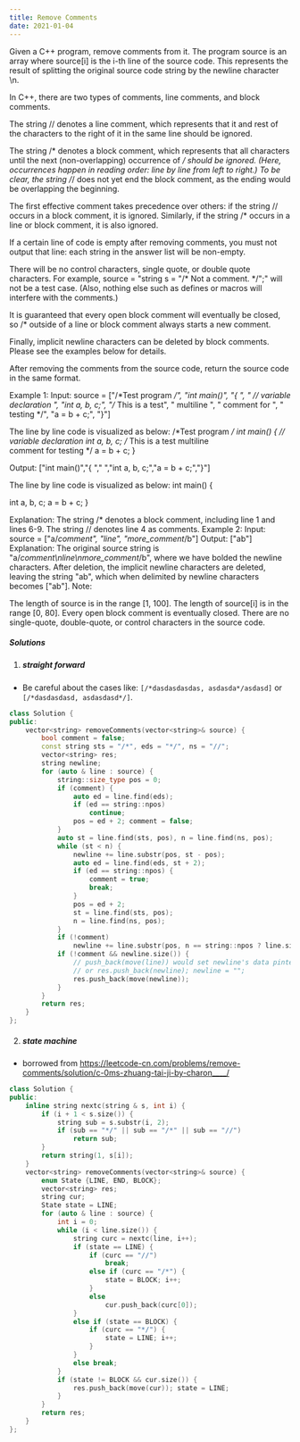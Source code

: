 ```yaml
---
title: Remove Comments
date: 2021-01-04
---
```

Given a C++ program, remove comments from it. The program source is an array where source[i] is the i-th line of the source code. This represents the result of splitting the original source code string by the newline character \n.

In C++, there are two types of comments, line comments, and block comments.

The string // denotes a line comment, which represents that it and rest of the characters to the right of it in the same line should be ignored.

The string /* denotes a block comment, which represents that all characters until the next (non-overlapping) occurrence of */ should be ignored. (Here, occurrences happen in reading order: line by line from left to right.) To be clear, the string /*/ does not yet end the block comment, as the ending would be overlapping the beginning.

The first effective comment takes precedence over others: if the string // occurs in a block comment, it is ignored. Similarly, if the string /* occurs in a line or block comment, it is also ignored.

If a certain line of code is empty after removing comments, you must not output that line: each string in the answer list will be non-empty.

There will be no control characters, single quote, or double quote characters. For example, source = "string s = "/* Not a comment. */";" will not be a test case. (Also, nothing else such as defines or macros will interfere with the comments.)

It is guaranteed that every open block comment will eventually be closed, so /* outside of a line or block comment always starts a new comment.

Finally, implicit newline characters can be deleted by block comments. Please see the examples below for details.

After removing the comments from the source code, return the source code in the same format.

Example 1:
Input: 
source = ["/*Test program */", "int main()", "{ ", "  // variable declaration ", "int a, b, c;", "/* This is a test", "   multiline  ", "   comment for ", "   testing */", "a = b + c;", "}"]

The line by line code is visualized as below:
/*Test program */
int main()
{ 
  // variable declaration 
int a, b, c;
/* This is a test
   multiline  
   comment for 
   testing */
a = b + c;
}

Output: ["int main()","{ ","  ","int a, b, c;","a = b + c;","}"]

The line by line code is visualized as below:
int main()
{ 
  
int a, b, c;
a = b + c;
}

Explanation: 
The string /* denotes a block comment, including line 1 and lines 6-9. The string // denotes line 4 as comments.
Example 2:
Input: 
source = ["a/*comment", "line", "more_comment*/b"]
Output: ["ab"]
Explanation: The original source string is "a/*comment\nline\nmore_comment*/b", where we have bolded the newline characters.  After deletion, the implicit newline characters are deleted, leaving the string "ab", which when delimited by newline characters becomes ["ab"].
Note:

The length of source is in the range [1, 100].
The length of source[i] is in the range [0, 80].
Every open block comment is eventually closed.
There are no single-quote, double-quote, or control characters in the source code.

##### Solutions

1. ##### straight forward

- Be careful about the cases like: `[/*dasdasdasdas, asdasda*/asdasd]` or `[/*dasdasdasd, asdasdasd*/]`.

```cpp
class Solution {
public:
    vector<string> removeComments(vector<string>& source) {
        bool comment = false;
        const string sts = "/*", eds = "*/", ns = "//";
        vector<string> res;
        string newline;
        for (auto & line : source) {
            string::size_type pos = 0;
            if (comment) {
                auto ed = line.find(eds);
                if (ed == string::npos)
                    continue;
                pos = ed + 2; comment = false;
            }
            auto st = line.find(sts, pos), n = line.find(ns, pos);
            while (st < n) {
                newline += line.substr(pos, st - pos);
                auto ed = line.find(eds, st + 2);
                if (ed == string::npos) {
                    comment = true;
                    break;
                }
                pos = ed + 2;
                st = line.find(sts, pos);
                n = line.find(ns, pos);
            }
            if (!comment)
                newline += line.substr(pos, n == string::npos ? line.size() : n - pos);
            if (!comment && newline.size()) {
                // push_back(move(line)) would set newline's data pinter to nullptr.
                // or res.push_back(newline); newline = "";
                res.push_back(move(newline));
            }
        }
        return res;
    }
};
```


2. ##### state machine

- borrowed from https://leetcode-cn.com/problems/remove-comments/solution/c-0ms-zhuang-tai-ji-by-charon____/

```cpp
class Solution {
public:
    inline string nextc(string & s, int i) {
        if (i + 1 < s.size()) {
            string sub = s.substr(i, 2);
            if (sub == "*/" || sub == "/*" || sub == "//")
                return sub;
        }
        return string(1, s[i]);
    }
    vector<string> removeComments(vector<string>& source) {
        enum State {LINE, END, BLOCK};
        vector<string> res;
        string cur;
        State state = LINE;
        for (auto & line : source) {
            int i = 0;
            while (i < line.size()) {
                string curc = nextc(line, i++);
                if (state == LINE) {
                    if (curc == "//")
                        break;
                    else if (curc == "/*") {
                        state = BLOCK; i++;
                    }
                    else
                        cur.push_back(curc[0]);
                }
                else if (state == BLOCK) {
                    if (curc == "*/") {
                        state = LINE; i++;
                    }
                }
                else break;
            }
            if (state != BLOCK && cur.size()) {
                res.push_back(move(cur)); state = LINE;
            }
        }
        return res;
    }
};

```